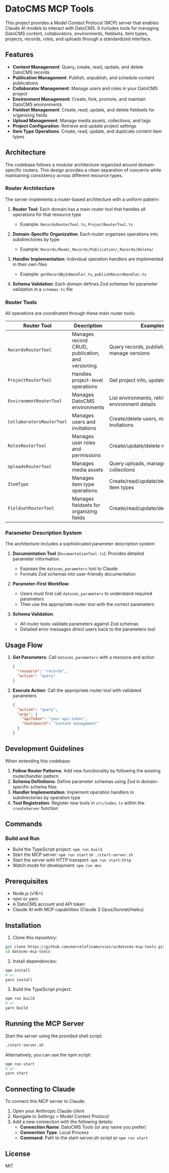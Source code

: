 # DatoCMS MCP Tools

This project provides a Model Context Protocol (MCP) server that enables Claude AI models to interact with DatoCMS. It includes tools for managing DatoCMS content, collaborators, environments, fieldsets, item types, projects, records, roles, and uploads through a standardized interface.

## Features

- **Content Management**: Query, create, read, update, and delete DatoCMS records
- **Publication Management**: Publish, unpublish, and schedule content publications
- **Collaborator Management**: Manage users and roles in your DatoCMS project
- **Environment Management**: Create, fork, promote, and maintain DatoCMS environments
- **Fieldset Management**: Create, read, update, and delete fieldsets for organizing fields
- **Upload Management**: Manage media assets, collections, and tags
- **Project Configuration**: Retrieve and update project settings
- **Item Type Operations**: Create, read, update, and duplicate content item types

## Architecture

The codebase follows a modular architecture organized around domain-specific routers. This design provides a clean separation of concerns while maintaining consistency across different resource types.

### Router Architecture

The server implements a router-based architecture with a uniform pattern:

1. **Router Tool**: Each domain has a main router tool that handles all operations for that resource type
   - Example: `RecordsRouterTool.ts`, `ProjectRouterTool.ts`

2. **Domain-Specific Organization**: Each router organizes operations into subdirectories by type
   - Example: `Records/Read/`, `Records/Publication/`, `Records/Delete/`

3. **Handler Implementation**: Individual operation handlers are implemented in their own files
   - Example: `getRecordByIdHandler.ts`, `publishRecordHandler.ts`

4. **Schema Validation**: Each domain defines Zod schemas for parameter validation in a `schemas.ts` file

### Router Tools

All operations are coordinated through these main router tools:

| Router Tool | Description | Examples |
|-------------|-------------|----------|
| `RecordsRouterTool` | Manages record CRUD, publication, and versioning | Query records, publish/unpublish, manage versions |
| `ProjectRouterTool` | Handles project-level operations | Get project info, update site settings |
| `EnvironmentRouterTool` | Manages DatoCMS environments | List environments, retrieve environment details |
| `CollaboratorsRouterTool` | Manages users and invitations | Create/delete users, manage invitations |
| `RolesRouterTool` | Manages user roles and permissions | Create/update/delete roles |
| `UploadsRouterTool` | Manages media assets | Query uploads, manage upload collections |
| `ItemType` | Manages item type operations | Create/read/update/delete/duplicate item types |
| `FieldsetRouterTool` | Manages fieldsets for organizing fields | Create/read/update/delete fieldsets |

### Parameter Description System

The architecture includes a sophisticated parameter description system:

1. **Documentation Tool** (`DocumentationTool.ts`): Provides detailed parameter information
   - Exposes the `datocms_parameters` tool to Claude
   - Formats Zod schemas into user-friendly documentation

2. **Parameter-First Workflow**: 
   - Users must first call `datocms_parameters` to understand required parameters
   - Then use the appropriate router tool with the correct parameters

3. **Schema Validation**:
   - All router tools validate parameters against Zod schemas
   - Detailed error messages direct users back to the parameters tool

## Usage Flow

1. **Get Parameters**: Call `datocms_parameters` with a resource and action
   ```json
   {
     "resource": "records",
     "action": "query"
   }
   ```

2. **Execute Action**: Call the appropriate router tool with validated parameters
   ```json
   {
     "action": "query",
     "args": {
       "apiToken": "your-api-token",
       "textSearch": "content management"
     }
   }
   ```

## Development Guidelines

When extending this codebase:

1. **Follow Router Patterns**: Add new functionality by following the existing router/handler pattern
2. **Schema Definitions**: Define parameter schemas using Zod in domain-specific schema files
3. **Handler Implementation**: Implement operation handlers in subdirectories by operation type
4. **Tool Registration**: Register new tools in `src/index.ts` within the `createServer` function

## Commands

### Build and Run

- Build the TypeScript project: `npm run build`
- Start the MCP server: `npm run start` or `./start-server.sh`
- Start the server with HTTP transport: `npm run start:http`
- Watch mode for development: `npm run dev`

## Prerequisites

- Node.js (v16+)
- npm or yarn
- A DatoCMS account and API token
- Claude AI with MCP capabilities (Claude 3 Opus/Sonnet/Haiku)

## Installation

1. Clone this repository:

```bash
git clone https://github.com/marcelofinamorvieira/datocms-mcp-tools.git
cd datocms-mcp-tools
```

2. Install dependencies:

```bash
npm install
# or
yarn install
```

3. Build the TypeScript project:

```bash
npm run build
# or
yarn build
```

## Running the MCP Server

Start the server using the provided shell script:

```bash
./start-server.sh
```

Alternatively, you can use the npm script:

```bash
npm run start
# or
yarn start
```

## Connecting to Claude

To connect this MCP server to Claude:

1. Open your Anthropic Claude client
2. Navigate to Settings > Model Context Protocol
3. Add a new connection with the following details:
   - **Connection Name**: DatoCMS Tools (or any name you prefer)
   - **Connection Type**: Local Process
   - **Command**: Path to the start-server.sh script or `npm run start`

## License

MIT
